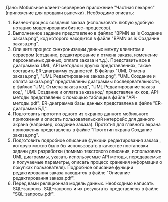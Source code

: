 Дано:
Мобильное клиент-серверное приложение "Частная пекарня" (приложение для продажи выпечки).
Необходимо описать:
1. Бизнес-процесс создания заказа (использовать любую удобную нотацию моделирования бизнес-процессов).
2. Выполненное задание представлено в файлах "BPMN as is Создание заказа.png", код которого находится в файле "BPMN as is Создание заказа.png".
3. Опишите процесс синхронизации данных между клиентом и сервером
(создание, редактирование и отмена заказа, изменение персональных данных, оплата заказа и т.д.). Представить все в диаграммах UML, API методах и других представлениях, также составить ER-диаграмму сущностей.
  В файлах "UML Отмена заказа.png", "UML Редактирование заказа.png", "UML Создание и оплата заказа.png" представлены диаграммы последовательности, в файлах "UML Отмена заказа код", "UML Редактирование заказа код", "UML Создание и оплата заказа код" представлен их код.
  API-методы представлены с помощью таблицы в файле "API-методы.pdf".
  ER-диаграмма базы данных представлена в файле "ER-диаграмма БД".
4. Подготовить прототип одного из экранов данного мобильного приложения и описать пользовательский интерфейс для данного экрана (например, создание заказа).
  Прототип для главного экрана приложения представлены в файле "Прототип экрана Создание заказа.png".
5. Подготовить подробное описание функции редактирования заказа , которую можно было бы использовать в качестве постановки задачи для разработки (помимо текстового описания, использовать UML диаграммы, указать используемые API методы, передаваемые и получаемые параметры, описать процесс хранения информации о покупках пользователя).
  Подробное описание функции редактирования заказа находится в файле "Описание редактирования заказа.pdf".
6. Перед вами реляционная модель данных. Необходимо написать SQL-запросы.
  SQL-запросы и их результаты представлены в файле "SQL-запросы.pdf".


 

